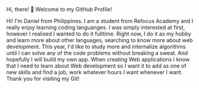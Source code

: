 Hi, there! 👋
Welcome to my GitHub Profile!

Hi! I'm Daniel from Philippines. I am a student from Refocus Academy and I really enjoy learning coding languanges. I was simply interested at first, however I realised I wanted to do it fulltime. Right now, I do it as my hobby and learn more about other languages, searching to know more about web development. This year, I'd like to study more and internalize algorithms until I can solve any of the code problems without breaking a sweat. And hopefully I will build my own app. When creating Web applications I know that I need to learn about Web development so I want it to add as one of new skills and find a job, work whatever hours I want whenever I want.
Thank you for visiting my Git!